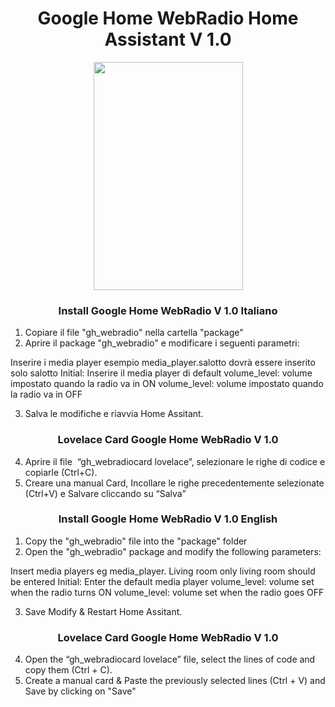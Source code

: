 <h1 style="text-align: center;">Google Home WebRadio Home Assistant V 1.0</h1>
<center><img class="aligncenter wp-image-1369 size-medium" src="https://github.com/SalvatoreITA/radio-google/blob/main/Radio%2001.PNG" alt="" width="239" height="365" /></center>

<h3 style="text-align: center;">Install Google Home WebRadio V 1.0 Italiano </h3>

1. Copiare il file "gh_webradio" nella cartella "package"
2. Aprire il package "gh_webradio" e modificare i seguenti parametri:

Inserire i media player esempio media_player.salotto dovrà essere inserito solo salotto
Initial: Inserire il media player di default
volume_level: volume impostato quando la radio va in ON
volume_level: volume impostato quando la radio va in OFF

3. Salva le modifiche e riavvia Home Assitant.

<h3 style="text-align: center;">Lovelace Card Google Home WebRadio V 1.0</h3>

4. Aprire il file  “gh_webradiocard lovelace”, selezionare le righe di codice e copiarle (Ctrl+C).
5. Creare una manual Card, Incollare le righe precedentemente selezionate (Ctrl+V) e Salvare cliccando su “Salva”


<h3 style="text-align: center;">Install Google Home WebRadio V 1.0 English </h3>

1. Copy the "gh_webradio" file into the "package" folder
2. Open the "gh_webradio" package and modify the following parameters:

Insert media players eg media_player. Living room only living room should be entered
Initial: Enter the default media player
volume_level: volume set when the radio turns ON
volume_level: volume set when the radio goes OFF

3. Save Modify & Restart Home Assitant.

<h3 style="text-align: center;">Lovelace Card Google Home WebRadio V 1.0</h3>

4. Open the “gh_webradiocard lovelace” file, select the lines of code and copy them (Ctrl + C).
5. Create a manual card & Paste the previously selected lines (Ctrl + V) and Save by clicking on "Save"
